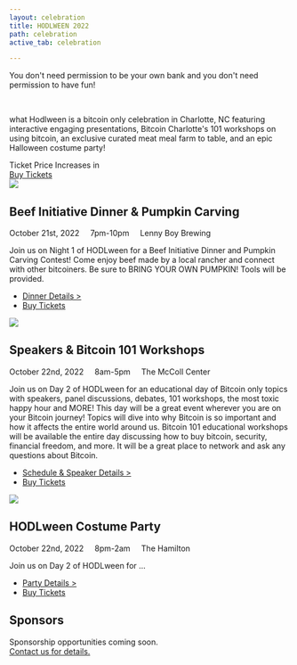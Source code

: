 ```yaml
---
layout: celebration
title: HODLWEEN 2022
path: celebration
active_tab: celebration

---
```


<div class="highlight-section4">
    <p class="hodlween-font">
    You don't need permission to be your own bank
	<span>and you don't need permission to have fun!</span>
    </p>
    <br>
    <p>
    what Hodlween is a bitcoin only celebration in Charlotte, NC featuring interactive engaging presentations, Bitcoin Charlotte's 101 workshops on using bitcoin, an exclusive curated meat meal farm to table, and an epic Halloween costume party!
    </p>
</div>

<div class="highlight-section2">
	<div class="ticket-price-increase">
	    <span id="ticket-price-increase-hdr">Ticket Price Increases in</span>
	    <div id="countdown-ticker"></div>
		<a href="/celebration/tickets" class="orange-pill-btn">Buy Tickets</a>
	</div>
</div>


<article>
	<img src="/assets/img/pic1.jpg" />
	<h2>Beef Initiative Dinner & Pumpkin Carving</h2>
	<div class="white-divider"><div></div></div>
	<div class="details"><div>
		October 21st, 2022 &nbsp;&nbsp;&nbsp; 7pm-10pm &nbsp;&nbsp;&nbsp; <span>Lenny Boy Brewing</span>
	</div></div>
	<p>Join us on Night 1 of HODLween for a Beef Initiative Dinner and Pumpkin Carving Contest! Come enjoy beef made by a local rancher and connect with other bitcoiners. Be sure to BRING YOUR OWN PUMPKIN! Tools will be provided.</p>
	<ul class="buy-links">
		<li><a href="/celebration/beef-initiative-dinner-pumpkin-carving" class="buy-link">Dinner Details ></a></li>
		<li><a href="#" class="orange-pill-btn">Buy Tickets</a></li>
	</ul>
</article>

<article>
	<img src="/assets/img/pic1.jpg" />
	<h2>Speakers & Bitcoin 101 Workshops</h2>
	<div class="white-divider"><div></div></div>
	<div class="details"><div>
		October 22nd, 2022 &nbsp;&nbsp;&nbsp; 8am-5pm &nbsp;&nbsp;&nbsp; <span>The McColl Center</span>
	</div></div>
	<p>Join us on Day 2 of HODLween for an educational day of Bitcoin only topics with speakers, panel discussions, debates, 101 workshops, the most toxic happy hour and MORE! This day will be a great event wherever you are on your Bitcoin journey! Topics will dive into why Bitcoin is so important and how it affects the entire world around us. Bitcoin 101 educational workshops will be available the entire day discussing how to buy bitcoin, security, financial freedom, and more. It will be a great place to network and ask any questions about Bitcoin.</p>
	<ul class="buy-links">
		<li><a href="/celebration/speakers-workshops-schedule" class="buy-link">Schedule & Speaker Details ></a></li>
		<li><a href="/celebration/tickets" class="orange-pill-btn">Buy Tickets</a></li>
	</ul>
</article>

<article>
	<img src="/assets/img/pic1.jpg" />
	<h2>HODLween Costume Party</h2>
	<div class="white-divider"><div></div></div>
	<div class="details"><div>
		October 22nd, 2022 &nbsp;&nbsp;&nbsp; 8pm-2am &nbsp;&nbsp;&nbsp; <span>The Hamilton</span>
	</div></div>
	<p>Join us on Day 2 of HODLween for ... </p>
	<ul class="buy-links">
		<li><a href="/celebration/hodlween-costume-party" class="buy-link">Party Details ></a></li>
		<li><a href="/celebration/tickets" class="orange-pill-btn">Buy Tickets</a></li>
	</ul>
</article>



<div class="highlight-section3">
    <h2>Sponsors</h2>
    <div class="white-divider-mid"></div>
    <p>Sponsorship opportunities coming soon.<br><a href="mailto:hodl@bitcoincharlotte.org">Contact us for details.</a></p>
    <!-- <a href="/celebration/sponsorships" class="orange-pill-btn">Sponsor</a> -->
</div>